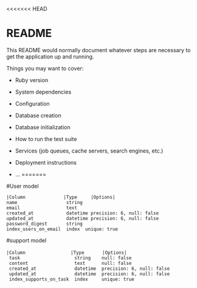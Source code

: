 <<<<<<< HEAD
# README

This README would normally document whatever steps are necessary to get the
application up and running.

Things you may want to cover:

* Ruby version

* System dependencies

* Configuration

* Database creation

* Database initialization

* How to run the test suite

* Services (job queues, cache servers, search engines, etc.)

* Deployment instructions

* ...
=======

#User model
```
|Column              |Type     |Options|
name                  string 
email                 text 
created_at            datetime precision: 6, null: false
updated_at            datetime precision: 6, null: false
password_digest       string
index_users_on_email  index  unique: true
```

#support model 
```
|Column　　　　　　　　　　|Type　　　　|Options|
 task                    string    null: false
 content                 text      null: false
 created_at              datetime  precision: 6, null: false
 updated_at              datetime  precision: 6, null: false
 index_supports_on_task  index     unique: true
 ```